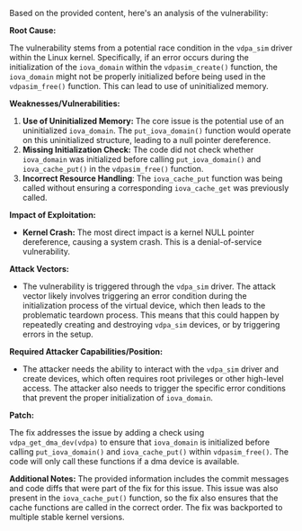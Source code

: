 Based on the provided content, here's an analysis of the vulnerability:

**Root Cause:**

The vulnerability stems from a potential race condition in the `vdpa_sim` driver within the Linux kernel. Specifically, if an error occurs during the initialization of the `iova_domain` within the `vdpasim_create()` function, the `iova_domain` might not be properly initialized before being used in the `vdpasim_free()` function. This can lead to use of uninitialized memory.

**Weaknesses/Vulnerabilities:**

1.  **Use of Uninitialized Memory:** The core issue is the potential use of an uninitialized `iova_domain`. The `put_iova_domain()` function would operate on this uninitialized structure, leading to a null pointer dereference.
2.  **Missing Initialization Check:**  The code did not check whether `iova_domain` was initialized before calling `put_iova_domain()` and `iova_cache_put()` in the `vdpasim_free()` function.
3. **Incorrect Resource Handling**: The `iova_cache_put` function was being called without ensuring a corresponding `iova_cache_get` was previously called.

**Impact of Exploitation:**

*   **Kernel Crash:** The most direct impact is a kernel NULL pointer dereference, causing a system crash. This is a denial-of-service vulnerability.

**Attack Vectors:**

*   The vulnerability is triggered through the `vdpa_sim` driver. The attack vector likely involves triggering an error condition during the initialization process of the virtual device, which then leads to the problematic teardown process. This means that this could happen by repeatedly creating and destroying `vdpa_sim` devices, or by triggering errors in the setup.

**Required Attacker Capabilities/Position:**

*   The attacker needs the ability to interact with the `vdpa_sim` driver and create devices, which often requires root privileges or other high-level access. The attacker also needs to trigger the specific error conditions that prevent the proper initialization of `iova_domain`.

**Patch:**

The fix addresses the issue by adding a check using `vdpa_get_dma_dev(vdpa)` to ensure that `iova_domain` is initialized before calling `put_iova_domain()` and `iova_cache_put()` within `vdpasim_free()`. The code will only call these functions if a dma device is available.

**Additional Notes:**
The provided information includes the commit messages and code diffs that were part of the fix for this issue. This issue was also present in the `iova_cache_put()` function, so the fix also ensures that the cache functions are called in the correct order. The fix was backported to multiple stable kernel versions.